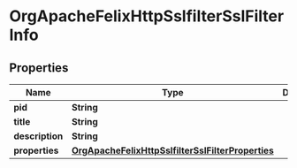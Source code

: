 

# OrgApacheFelixHttpSslfilterSslFilterInfo

## Properties

Name | Type | Description | Notes
------------ | ------------- | ------------- | -------------
**pid** | **String** |  |  [optional]
**title** | **String** |  |  [optional]
**description** | **String** |  |  [optional]
**properties** | [**OrgApacheFelixHttpSslfilterSslFilterProperties**](OrgApacheFelixHttpSslfilterSslFilterProperties.md) |  |  [optional]



